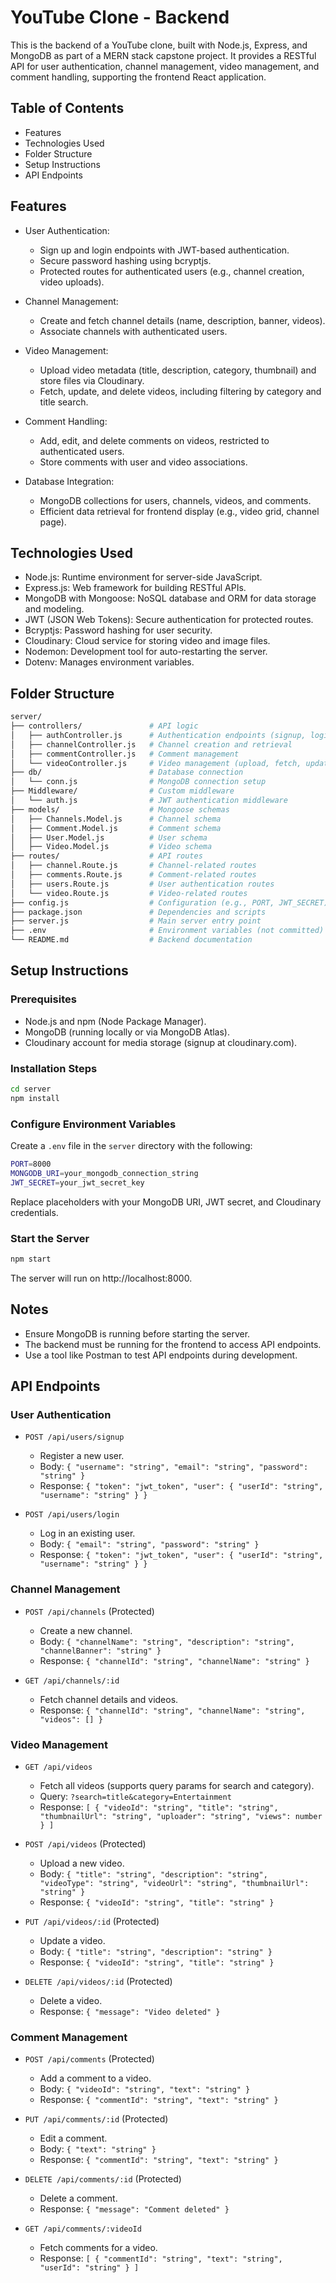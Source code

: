 # YouTube Clone - Backend

This is the backend of a YouTube clone, built with Node.js, Express, and MongoDB as part of a MERN stack capstone project. It provides a RESTful API for user authentication, channel management, video management, and comment handling, supporting the frontend React application.

## Table of Contents

- Features
- Technologies Used
- Folder Structure
- Setup Instructions
- API Endpoints


## Features

- User Authentication:
  - Sign up and login endpoints with JWT-based authentication.
  - Secure password hashing using bcryptjs.
  - Protected routes for authenticated users (e.g., channel creation, video uploads).

- Channel Management:
  - Create and fetch channel details (name, description, banner, videos).
  - Associate channels with authenticated users.

- Video Management:
  - Upload video metadata (title, description, category, thumbnail) and store files via Cloudinary.
  - Fetch, update, and delete videos, including filtering by category and title search.

- Comment Handling:
  - Add, edit, and delete comments on videos, restricted to authenticated users.
  - Store comments with user and video associations.

- Database Integration:
  - MongoDB collections for users, channels, videos, and comments.
  - Efficient data retrieval for frontend display (e.g., video grid, channel page).

## Technologies Used

- Node.js: Runtime environment for server-side JavaScript.
- Express.js: Web framework for building RESTful APIs.
- MongoDB with Mongoose: NoSQL database and ORM for data storage and modeling.
- JWT (JSON Web Tokens): Secure authentication for protected routes.
- Bcryptjs: Password hashing for user security.
- Cloudinary: Cloud service for storing video and image files.
- Nodemon: Development tool for auto-restarting the server.
- Dotenv: Manages environment variables.

## Folder Structure

```bash
server/
├── controllers/               # API logic
│   ├── authController.js      # Authentication endpoints (signup, login)
│   ├── channelController.js   # Channel creation and retrieval
│   ├── commentController.js   # Comment management
│   └── videoController.js     # Video management (upload, fetch, update, delete)
├── db/                        # Database connection
│   └── conn.js                # MongoDB connection setup
├── Middleware/                # Custom middleware
│   └── auth.js                # JWT authentication middleware
├── models/                    # Mongoose schemas
│   ├── Channels.Model.js      # Channel schema
│   ├── Comment.Model.js       # Comment schema
│   ├── User.Model.js          # User schema
│   ├── Video.Model.js         # Video schema
├── routes/                    # API routes
│   ├── channel.Route.js       # Channel-related routes
│   ├── comments.Route.js      # Comment-related routes
│   ├── users.Route.js         # User authentication routes
│   └── video.Route.js         # Video-related routes
├── config.js                  # Configuration (e.g., PORT, JWT_SECRET)
├── package.json               # Dependencies and scripts
├── server.js                  # Main server entry point
├── .env                       # Environment variables (not committed)
└── README.md                  # Backend documentation
```

## Setup Instructions

### Prerequisites

- Node.js and npm (Node Package Manager).
- MongoDB (running locally or via MongoDB Atlas).
- Cloudinary account for media storage (signup at cloudinary.com).

### Installation Steps

```bash
cd server
npm install
```

### Configure Environment Variables

Create a `.env` file in the `server` directory with the following:

```bash
PORT=8000
MONGODB_URI=your_mongodb_connection_string
JWT_SECRET=your_jwt_secret_key

```

Replace placeholders with your MongoDB URI, JWT secret, and Cloudinary credentials.

### Start the Server

```bash
npm start
```

The server will run on http://localhost:8000.

## Notes

- Ensure MongoDB is running before starting the server.
- The backend must be running for the frontend to access API endpoints.
- Use a tool like Postman to test API endpoints during development.

## API Endpoints

### User Authentication

- `POST /api/users/signup`
  - Register a new user.
  - Body: `{ "username": "string", "email": "string", "password": "string" }`
  - Response: `{ "token": "jwt_token", "user": { "userId": "string", "username": "string" } }`

- `POST /api/users/login`
  - Log in an existing user.
  - Body: `{ "email": "string", "password": "string" }`
  - Response: `{ "token": "jwt_token", "user": { "userId": "string", "username": "string" } }`

### Channel Management

- `POST /api/channels` (Protected)
  - Create a new channel.
  - Body: `{ "channelName": "string", "description": "string", "channelBanner": "string" }`
  - Response: `{ "channelId": "string", "channelName": "string" }`

- `GET /api/channels/:id`
  - Fetch channel details and videos.
  - Response: `{ "channelId": "string", "channelName": "string", "videos": [] }`

### Video Management

- `GET /api/videos`
  - Fetch all videos (supports query params for search and category).
  - Query: `?search=title&category=Entertainment`
  - Response: `[ { "videoId": "string", "title": "string", "thumbnailUrl": "string", "uploader": "string", "views": number } ]`

- `POST /api/videos` (Protected)
  - Upload a new video.
  - Body: `{ "title": "string", "description": "string", "videoType": "string", "videoUrl": "string", "thumbnailUrl": "string" }`
  - Response: `{ "videoId": "string", "title": "string" }`

- `PUT /api/videos/:id` (Protected)
  - Update a video.
  - Body: `{ "title": "string", "description": "string" }`
  - Response: `{ "videoId": "string", "title": "string" }`

- `DELETE /api/videos/:id` (Protected)
  - Delete a video.
  - Response: `{ "message": "Video deleted" }`

### Comment Management

- `POST /api/comments` (Protected)
  - Add a comment to a video.
  - Body: `{ "videoId": "string", "text": "string" }`
  - Response: `{ "commentId": "string", "text": "string" }`

- `PUT /api/comments/:id` (Protected)
  - Edit a comment.
  - Body: `{ "text": "string" }`
  - Response: `{ "commentId": "string", "text": "string" }`

- `DELETE /api/comments/:id` (Protected)
  - Delete a comment.
  - Response: `{ "message": "Comment deleted" }`

- `GET /api/comments/:videoId`
  - Fetch comments for a video.
  - Response: `[ { "commentId": "string", "text": "string", "userId": "string" } ]`

